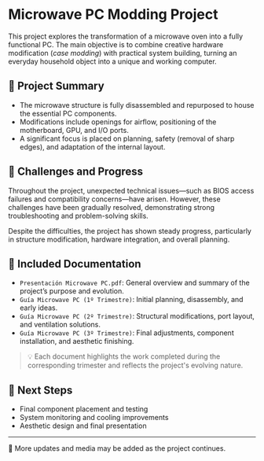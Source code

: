 # Microwave PC Modding Project

This project explores the transformation of a microwave oven into a fully functional PC. The main objective is to combine creative hardware modification (*case modding*) with practical system building, turning an everyday household object into a unique and working computer.

## 🔧 Project Summary

- The microwave structure is fully disassembled and repurposed to house the essential PC components.
- Modifications include openings for airflow, positioning of the motherboard, GPU, and I/O ports.
- A significant focus is placed on planning, safety (removal of sharp edges), and adaptation of the internal layout.

## 🧠 Challenges and Progress

Throughout the project, unexpected technical issues—such as BIOS access failures and compatibility concerns—have arisen. However, these challenges have been gradually resolved, demonstrating strong troubleshooting and problem-solving skills.

Despite the difficulties, the project has shown steady progress, particularly in structure modification, hardware integration, and overall planning.

## 📄 Included Documentation

- `Presentación Microwave PC.pdf`: General overview and summary of the project’s purpose and evolution.
- `Guía Microwave PC (1º Trimestre)`: Initial planning, disassembly, and early ideas.
- `Guía Microwave PC (2º Trimestre)`: Structural modifications, port layout, and ventilation solutions.
- `Guía Microwave PC (3º Trimestre)`: Final adjustments, component installation, and aesthetic finishing.

> 💡 Each document highlights the work completed during the corresponding trimester and reflects the project's evolving nature.

## 🚀 Next Steps

- Final component placement and testing  
- System monitoring and cooling improvements  
- Aesthetic design and final presentation  

---

📎 More updates and media may be added as the project continues.
